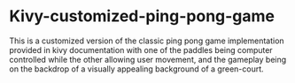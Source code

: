 # Kivy-customized-ping-pong-game
This is a customized version of the classic ping pong game implementation provided in kivy documentation with one of the paddles being computer controlled while the other allowing user movement, and the gameplay being on the backdrop of a visually appealing background of a green-court.
